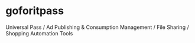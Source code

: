 # goforitpass
Universal Pass / Ad Publishing &amp; Consumption Management / File Sharing / Shopping Automation Tools

